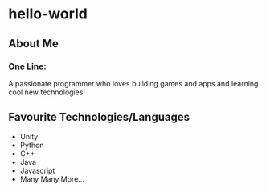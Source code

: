 # hello-world
## About Me
### One Line:
A passionate programmer who loves building games and apps and learning cool new technologies!

## Favourite Technologies/Languages

* Unity
* Python
* C++
* Java
* Javascript
* Many Many More...
